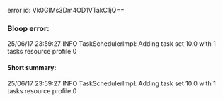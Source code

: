 error id: Vk0GlMs3Dm4OD1VTakC1jQ==
### Bloop error:

25/06/17 23:59:27 INFO TaskSchedulerImpl: Adding task set 10.0 with 1 tasks resource profile 0
#### Short summary: 

25/06/17 23:59:27 INFO TaskSchedulerImpl: Adding task set 10.0 with 1 tasks resource profile 0
